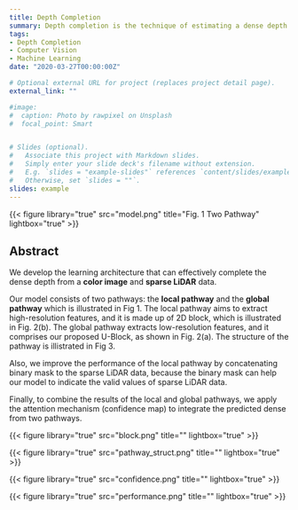 ```yaml
---
title: Depth Completion
summary: Depth completion is the technique of estimating a dense depth image from sparse depth measurements.
tags:
- Depth Completion
- Computer Vision
- Machine Learning
date: "2020-03-27T00:00:00Z"

# Optional external URL for project (replaces project detail page).
external_link: ""

#image:
#  caption: Photo by rawpixel on Unsplash
#  focal_point: Smart


# Slides (optional).
#   Associate this project with Markdown slides.
#   Simply enter your slide deck's filename without extension.
#   E.g. `slides = "example-slides"` references `content/slides/example-slides.md`.
#   Otherwise, set `slides = ""`.
slides: example
---
```

{{< figure library="true" src="model.png" title="Fig. 1 Two Pathway" lightbox="true" >}}

## Abstract
We develop the learning architecture that can effectively complete the dense depth from a **color image** and **sparse LiDAR** data. 

Our model consists of two pathways: the **local pathway** and the **global pathway** which is illustrated in Fig 1. The local pathway aims to extract high-resolution features, and it is made up of 2D block, which is illustrated in Fig. 2(b). The global pathway extracts low-resolution features, and it comprises our proposed U-Block, as shown in Fig. 2(a). The structure of the pathway is illistrated in Fig 3. 

Also, we improve the performance of the local pathway by concatenating binary mask to the sparse LiDAR data, because the binary mask can help our model to indicate the valid values of sparse LiDAR data. 

Finally, to combine the results of the local and global pathways, we apply the attention mechanism (confidence map) to integrate the predicted dense from two pathways. 

{{< figure library="true" src="block.png" title="" lightbox="true" >}}

{{< figure library="true" src="pathway_struct.png" title="" lightbox="true" >}}



{{< figure library="true" src="confidence.png" title="" lightbox="true" >}}

{{< figure library="true" src="performance.png" title="" lightbox="true" >}}